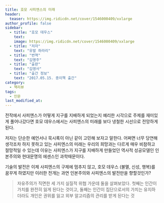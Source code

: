 ```yaml
---
title: 호모 사피엔스의 미래
header:
  teaser: https://img.ridicdn.net/cover/1546000409/xxlarge
author_profile: false
sidebar:
  - title: "호모 데우스"
    text:
    image: https://img.ridicdn.net/cover/1546000409/xxlarge
  - title: "저자"
    text: "유발 하라리"
  - title: "번역"
    text: "김명주"
  - title: "출판"
    text: "김영사"
  - title: "출간 정보"
    text: "2017.05.15. 종이책 출간"
category:
  - 책리뷰
tags:
  - 인문
last_modified_at:
---
```


전작에서 사피엔스가 어떻게 지구를 지배하게 되었는지 예리한 시각으로 주제를 재미있게 풀어나갔다면 호모 데우스에서는 사피엔스의 미래를 보다 냉철한 시선으로 전망하게 된다.

저자는 단순한 예언서나 묵시록이 아닌 같이 고민해 보자고 말한다. 어쩌면 너무 당연해 생각조차 하지 못하고 있는 사피엔스의 미래는 우리의 희망과는 다르게 매우 비참하고 절망적일 수 있는데 이유는 사피엔스가 지구를 지배하게 만들었던 역사적 성공모델인 인본주의와 현대문명의 에센스인 과학때문이다. 

기술의 발전은 이제 사피엔스의 구제에 멈추지 않고, 호모 데우스 (불멸, 신성, 행복)를 꿈꾸게 하였지만 이러한 전개는 과연 인본주의와 사피엔스의 발전만을 향할것인가? 

> 자유주의가 직면한 세 가지 실질적 위협 가운데 둘을 살펴보았다. 첫째는 인간이 가치를 완전히 잃게 된다는 것이고, 둘째는 인간이 집단으로서의 가치는 유지하더라도 개인은 권위를 잃고 외부 알고리즘의 관리를 받게 된다는 것 

